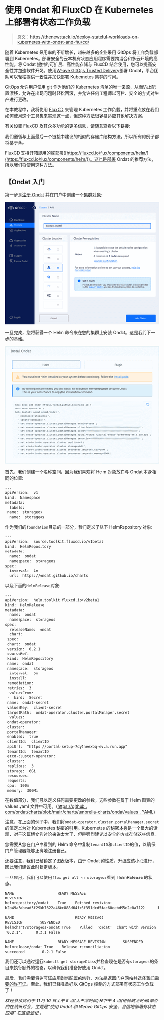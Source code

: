 # 使用 Ondat 和 FluxCD 在 Kubernetes 上部署有状态工作负载

> 原文：<https://thenewstack.io/deploy-stateful-workloads-on-kubernetes-with-ondat-and-fluxcd/>

随着 Kubernetes 采用率的不断增长，越来越多的企业采用 GitOps 将工作负载部署到 Kubernetes。部署安全的云本机有状态应用程序需要跨混合和多云环境的高性能。将 Ondat 提供的可扩展、高性能存储与 FluxCD 结合使用，您可以提高安全性并加速软件开发。使用[Weave GitOps Trusted Delivery](https://thenewstack.io/weave-gitops-trusted-delivery-a-road-to-kubernetes-sanity/)部署 Ondat，平台团队可以轻松提供一致性并加快部署 Kubernetes 集群的时间。

GitOps 允许用户使用 git 作为他们的 Kubernetes 清单的唯一来源，从而防止配置漂移，允许在出现问题时轻松回滚，并允许任何工程师以可控、安全的方式对生产进行更改。

在本教程中，我将使用 [FluxCD](https://thenewstack.io/gitops-made-simple-with-flux/) 来管理 Kubernetes 工作负载，并将重点放在我们如何使用这个工具集来实现这一点，但这种方法很容易适应其他解决方案。

有关设置 FluxCD 及其众多功能的更多信息，请随意查看以下链接:

我们遵循与上面最后一个链接中建议的相似的存储库结构方法，所以所有的例子都将基于此。

FluxCD 支持开箱即用的[舵部署](https://thenewstack.io/get-started-with-the-helm-kubernetes-package-manager/)([https://fluxcd.io/flux/components/helm/](https://fluxcd.io/flux/components/helm/))。这也是部署 Ondat 的推荐方法，所以我们将使用这种方法。

## 【Ondat 入门

第一步是[注册 Ondat](https://portal.ondat.io/signup) 并在门户中创建一个[集群对象](https://portal.ondat.io/clusters):

![](img/c5be4337b2adee1f366acfbba8c27d32.png)

一旦完成，您将获得一个 Helm 命令来在您的集群上安装 Ondat。这是我们下一步的基础。

![](img/73f91102b13c5dca826e15bb51c86a55.png)

首先，我们创建一个名称空间，因为我们喜欢将 Helm 对象放在与 Ondat 本身相同的位置:

```
---
apiVersion:  v1
kind:  Namespace
metadata:
  labels:
 name:  storageos
  name:  storageos

```

作为我们的`foundation`目录的一部分，我们定义了以下 HelmRepository 对象:

```
---
apiVersion:  source.toolkit.fluxcd.io/v1beta1
kind:  HelmRepository
metadata:
  name:  ondat
  namespace:  storageos
spec:
  interval:  1m
  url:  https://ondat.github.io/charts

```

以及下面的`HelmRelease`对象:

```
---
apiVersion:  helm.toolkit.fluxcd.io/v2beta1
kind:  HelmRelease
metadata:
  name:  ondat
  namespace:  storageos
spec:
  releaseName:  ondat
  chart:
 spec:
 chart:  ondat
 version:  0.2.1
 sourceRef:
 kind:  HelmRepository
 name:  ondat
 namespace:  storageos
  interval:  5m
  install:
 remediation:
 retries:  3
  valuesFrom:
 -  kind:  Secret
 name:  ondat-secret
 valuesKey:  client-secret
 targetPath:  ondat-operator.cluster.portalManager.secret
  values:
 ondat-operator:
 cluster:
 portalManager:
 enabled:  true
 clientId:  clientID
 apiUrl:  "https://portal-setup-7dy4neexbq-ew.a.run.app"
 tenantId:  tenantID
 etcd-cluster-operator:
 cluster:
 replicas:  3
 storage:  6Gi
 resources:
 requests:
 cpu:  100m
 memory:  300Mi

```

在数值部分，我们可以定义任何需要更改的参数，这些参数在属于 Helm 图表的 values.yaml 文件中可用。([https://github . com/ondat/charts/blob/main/charts/umbrella-charts/ondat/values . YAML](https://github.com/ondat/charts/blob/main/charts/umbrella-charts/ondat/values.yaml))

注意，在上面的例子中，我们将`ondat-operator.cluster.portalManager.secret`的值定义为对 Kubernetes 秘密的引用。Kubernetes 的秘密本身是一个很大的话题，对于这篇博文的讨论来说太大了，但是强烈建议以安全的方式存储这些信息。

您需要从您在门户中看到的 Helm 命令中复制`tenantID`和`clientID`的值，以确保门户管理器能够正确地注册自己。

还要注意，我们已经锁定了图表版本，由于 Ondat 的性质，升级应该小心进行，因此我们建议此时锁定版本。

一旦应用，我们可以使用`flux get all -n storageos`看到 HelmRelease 的状态。

```
NAME                    READY MESSAGE REVISION                                                                SUSPENDED
helmrepository/ondat    True    Fetched revision:  b2b49a5abead5f29bb7622a460c888d64fc8f351dcd5dac60eebd95e2e0a7122      b2b49a5abead5f29bb7622a460c888d64fc8f351dcd5dac60eebd95e2e0a7122        False

NAME                            READY MESSAGE REVISION        SUSPENDED
helmchart/storageos-ondat True    Pulled  'ondat'  chart with version  '0.2.1'.      0.2.1 False

NAME                    READY MESSAGE REVISION        SUSPENDED
helmrelease/ondat True    Release reconciliation succeeded        0.2.1 False

```

我们还可以通过运行`kubectl get storageClass`并检查现在是否有`storageos`的条目来执行额外的检查，以确保我们准备好使用 Ondat。

最后，我们需要将许可证应用到新配置的集群，方法是返回门户网站并[选择我们需要的许可证](https://portal.ondat.io/organization/licences)。至此，我们已经准备好以 GitOps 控制的方式部署有状态工作负载了！

*欢迎参加我们于 11 月 16 日上午 8 点(太平洋时间)和下午 4 点(格林威治时间)举办的在线研讨会，主题是“使用 Ondat 和 Weave GitOps 安全、自信地部署有状态应用”* [*在这里登记*](https://bit.ly/3WolDLU) *。*

<svg xmlns:xlink="http://www.w3.org/1999/xlink" viewBox="0 0 68 31" version="1.1"><title>Group</title> <desc>Created with Sketch.</desc></svg>